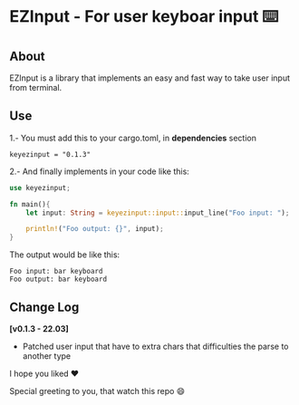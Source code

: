 # EZInput - For user keyboar input ⌨️

## About

EZInput is a library that implements an easy and fast way to take user input from terminal.

## Use

1.- You must add this to your cargo.toml, in **dependencies** section

```
keyezinput = "0.1.3"
````

2.- And finally implements in your code like this:

```rust
use keyezinput;

fn main(){
    let input: String = keyezinput::input::input_line("Foo input: ");

    println!("Foo output: {}", input);
}
```

The output would be like this:

````
Foo input: bar keyboard
Foo output: bar keyboard
````

## Change Log
**[v0.1.3 - 22.03]**
- Patched user input that have to extra chars that difficulties the parse to another type




I hope you liked ❤️

Special greeting to you, that watch this repo 😄
